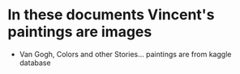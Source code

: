 # In these documents Vincent's paintings are images
- Van Gogh, Colors and other Stories... paintings are from kaggle database
